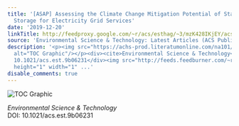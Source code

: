 ```yaml
---
title: '[ASAP] Assessing the Climate Change Mitigation Potential of Stationary Energy
  Storage for Electricity Grid Services'
date: '2019-12-20'
linkTitle: http://feedproxy.google.com/~r/acs/esthag/~3/mzK428IKjEY/acs.est.9b06231
source: 'Environmental Science & Technology: Latest Articles (ACS Publications)'
description: '<p><img src="https://achs-prod.literatumonline.com/na101/home/literatum/publisher/achs/journals/content/esthag/0/esthag.ahead-of-print/acs.est.9b06231/20191220/images/medium/es9b06231_0004.gif"
  alt="TOC Graphic"/></p><div><cite>Environmental Science & Technology</cite></div><div>DOI:
  10.1021/acs.est.9b06231</div><img src="http://feeds.feedburner.com/~r/acs/esthag/~4/mzK428IKjEY"
  height="1" width="1" ...'
disable_comments: true
---
```

<p><img src="https://achs-prod.literatumonline.com/na101/home/literatum/publisher/achs/journals/content/esthag/0/esthag.ahead-of-print/acs.est.9b06231/20191220/images/medium/es9b06231_0004.gif" alt="TOC Graphic"/></p><div><cite>Environmental Science & Technology</cite></div><div>DOI: 10.1021/acs.est.9b06231</div><img src="http://feeds.feedburner.com/~r/acs/esthag/~4/mzK428IKjEY" height="1" width="1" ...
